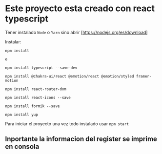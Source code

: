 # Este proyecto esta creado con react typescript

Tener instalado `Node` o `Yarn` sino abrir [https://nodejs.org/es/download]

Instalar:

    npm install

    o

    npm install typescript --save-dev

    npm install @chakra-ui/react @emotion/react @emotion/styled framer-motion

    npm install react-router-dom

    npm install react-icons --save

    npm install formik --save

    npm install yup

Para iniciar el proyecto una vez todo instalado usar `npm start`

## Inportante la informacion del register se imprime en consola
